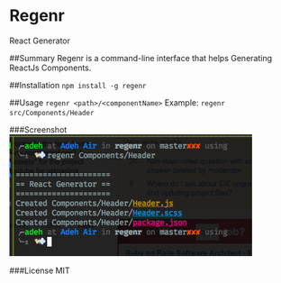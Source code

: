 # Regenr
React Generator

##Summary
Regenr is a command-line interface that helps Generating ReactJs Components.

##Installation
`npm install -g regenr`

##Usage
`regenr <path>/<componentName>`
Example:
`regenr src/Components/Header`

###Screenshot
![Screenshot](/ss1.png?raw=true "Screenshot")

###License
MIT